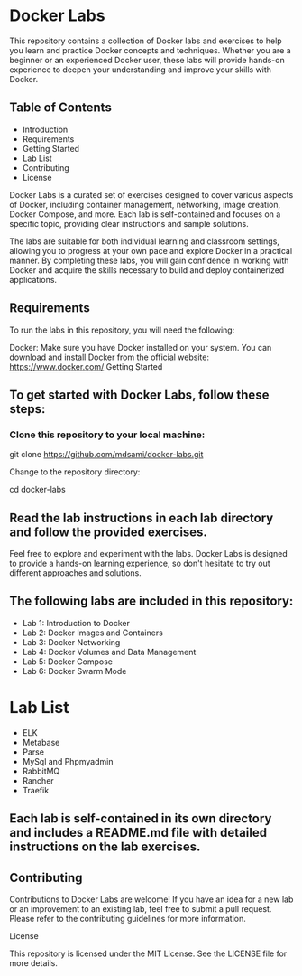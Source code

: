 # Docker Labs

This repository contains a collection of Docker labs and exercises to help you learn and practice Docker concepts and techniques. Whether you are a beginner or an experienced Docker user, these labs will provide hands-on experience to deepen your understanding and improve your skills with Docker.

## Table of Contents
-  Introduction
- Requirements 
-  Getting Started 
-  Lab List 
-  Contributing
-  License


Docker Labs is a curated set of exercises designed to cover various aspects of Docker, including container management, networking, image creation, Docker Compose, and more. Each lab is self-contained and focuses on a specific topic, providing clear instructions and sample solutions.

The labs are suitable for both individual learning and classroom settings, allowing you to progress at your own pace and explore Docker in a practical manner. By completing these labs, you will gain confidence in working with Docker and acquire the skills necessary to build and deploy containerized applications.

## Requirements

To run the labs in this repository, you will need the following:

Docker: Make sure you have Docker installed on your system. You can download and install Docker from the official website: https://www.docker.com/
Getting Started

## To get started with Docker Labs, follow these steps:

### Clone this repository to your local machine:

git clone https://github.com/mdsami/docker-labs.git


Change to the repository directory:

cd docker-labs


## Read the lab instructions in each lab directory and follow the provided exercises.

Feel free to explore and experiment with the labs. Docker Labs is designed to provide a hands-on learning experience, so don't hesitate to try out different approaches and solutions.



## The following labs are included in this repository:

-  Lab 1: Introduction to Docker
-  Lab 2: Docker Images and Containers
-  Lab 3: Docker Networking
-  Lab 4: Docker Volumes and Data Management
-  Lab 5: Docker Compose
-  Lab 6: Docker Swarm Mode

# Lab List

 -  ELK
 -  Metabase
 -  Parse
 -  MySql and Phpmyadmin
 -  RabbitMQ
 -  Rancher
 -  Traefik

## Each lab is self-contained in its own directory and includes a README.md file with detailed instructions on the lab exercises.

## Contributing

Contributions to Docker Labs are welcome! If you have an idea for a new lab or an improvement to an existing lab, feel free to submit a pull request. Please refer to the contributing guidelines for more information.

License

This repository is licensed under the MIT License. See the LICENSE file for more details.